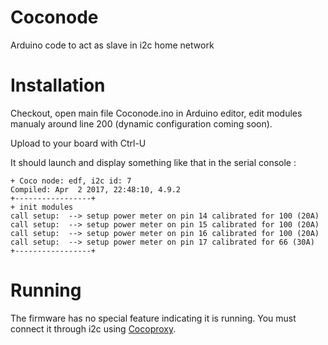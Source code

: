 # Coconode
Arduino code to act as slave in i2c home network

# Installation
Checkout, open main file Coconode.ino in Arduino editor, edit modules manualy around line 200 (dynamic configuration coming soon).

Upload to your board with Ctrl-U

It should launch and display something like that in the serial console :
```
+ Coco node: edf, i2c id: 7
Compiled: Apr  2 2017, 22:48:10, 4.9.2
+-----------------+
+ init modules
call setup:  --> setup power meter on pin 14 calibrated for 100 (20A)
call setup:  --> setup power meter on pin 15 calibrated for 100 (20A)
call setup:  --> setup power meter on pin 16 calibrated for 100 (20A)
call setup:  --> setup power meter on pin 17 calibrated for 66 (30A)
+-----------------+
```

# Running
The firmware has no special feature indicating it is running. You must connect it through i2c using [Cocoproxy](https://github.com/archibald-picq/Cocoproxy).


